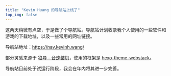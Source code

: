 ```yaml
---
title: "Kevin Huang 的导航站上线了"
top_img: false
---
```


这两天稍微有点空，于是做了个导航站。导航站计划收录我个人使用的一些软件和游戏的下载地址，以及一些常用的网址链接。

导航站地址：https://nav.kevinh.wang/

部分灵感来源于 [狼导 - 音速装机](https://sonic.volf.club/)，使用的框架是 [hexo-theme-webstack](https://github.com/HCLonely/hexo-theme-webstack/)。

导航站目前处于试运行阶段，我会在年内将其进一步完善。